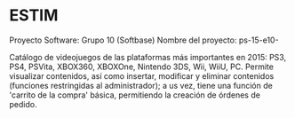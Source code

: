 # ESTIM

Proyecto Software: Grupo 10 (Softbase)
Nombre del proyecto: ps-15-e10-

Catálogo de videojuegos de las plataformas más importantes en 2015: PS3, PS4, PSVita, XBOX360, XBOXOne, Nintendo 3DS, Wii, WiiU, PC. Permite visualizar contenidos, así como insertar, modificar y eliminar contenidos (funciones restringidas al administrador); a us vez, tiene una función de 'carrito de la compra' básica, permitiendo la creación de órdenes de pedido.
